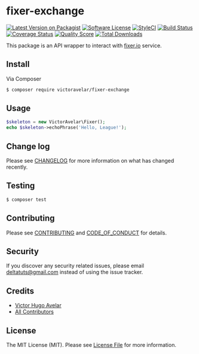 # fixer-exchange

[![Latest Version on Packagist][ico-version]][link-packagist]
[![Software License][ico-license]](LICENSE.md)
[![StyleCI](https://github.styleci.io/repos/168179774/shield?branch=master)](https://github.styleci.io/repos/168179774)
[![Build Status][ico-travis]][link-travis]
[![Coverage Status][ico-scrutinizer]][link-scrutinizer]
[![Quality Score][ico-code-quality]][link-code-quality]
[![Total Downloads][ico-downloads]][link-downloads]

This package is an API wrapper to interact with [fixer.io](https://fixer.io) service.

## Install

Via Composer

``` bash
$ composer require victoravelar/fixer-exchange
```

## Usage

``` php
$skeleton = new VictorAvelar\Fixer();
echo $skeleton->echoPhrase('Hello, League!');
```

## Change log

Please see [CHANGELOG](CHANGELOG.md) for more information on what has changed recently.

## Testing

``` bash
$ composer test
```

## Contributing

Please see [CONTRIBUTING](CONTRIBUTING.md) and [CODE_OF_CONDUCT](CODE_OF_CONDUCT.md) for details.

## Security

If you discover any security related issues, please email deltatuts@gmail.com instead of using the issue tracker.

## Credits

- [Victor Hugo Avelar][link-author]
- [All Contributors][link-contributors]

## License

The MIT License (MIT). Please see [License File](LICENSE.md) for more information.

[ico-version]: https://img.shields.io/packagist/v/VictorAvelar/fixer-exchange.svg?style=flat-square
[ico-license]: https://img.shields.io/badge/license-MIT-brightgreen.svg?style=flat-square
[ico-travis]: https://img.shields.io/travis/VictorAvelar/fixer-exchange/master.svg?style=flat-square
[ico-scrutinizer]: https://img.shields.io/scrutinizer/coverage/g/VictorAvelar/fixer-exchange.svg?style=flat-square
[ico-code-quality]: https://img.shields.io/scrutinizer/g/VictorAvelar/fixer-exchange.svg?style=flat-square
[ico-downloads]: https://img.shields.io/packagist/dt/VictorAvelar/fixer-exchange.svg?style=flat-square

[link-packagist]: https://packagist.org/packages/VictorAvelar/fixer-exchange
[link-travis]: https://travis-ci.org/VictorAvelar/fixer-exchange
[link-scrutinizer]: https://scrutinizer-ci.com/g/VictorAvelar/fixer-exchange/code-structure
[link-code-quality]: https://scrutinizer-ci.com/g/VictorAvelar/fixer-exchange
[link-downloads]: https://packagist.org/packages/VictorAvelar/fixer-exchange
[link-author]: https://github.com/VictorAvelar
[link-contributors]: ../../contributors
